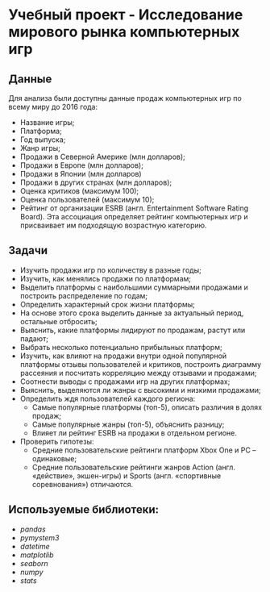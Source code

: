 # Учебный проект - Исследование мирового рынка компьютерных игр


## Данные

Для анализа были доступны данные продаж компьютерных игр по всему миру до 2016 года:
- Название игры;
- Платформа;
- Год выпуска;
- Жанр игры;
- Продажи в Северной Америке (млн долларов);
- Продажи в Европе (млн долларов);
- Продажи в Японии (млн долларов)
- Продажи в других странах (млн долларов);
- Оценка критиков (максимум 100);
- Оценка пользователей (максимум 10);
- Рейтинг от организации ESRB (англ. Entertainment Software Rating Board). Эта ассоциация определяет рейтинг компьютерных игр и присваивает им подходящую возрастную категорию.

## Задачи

- Изучить продажи игр по количеству в разные годы;
- Изучить, как менялись продажи по платформам;
- Выделить платформы с наибольшими суммарными продажами и построить распределение по годам;
- Определить характерный срок жизни платформы;
- На основе этого срока выделить данные за актуальный период, остальные отбросить;
- Выяснить, какие платформы лидируют по продажам, растут или падают; 
- Выбрать несколько потенциально прибыльных платформ;
- Изучить, как влияют на продажи внутри одной популярной платформы отзывы пользователей и критиков, построить диаграмму рассеяния и посчитать корреляцию между отзывами и продажами;
- Соотнести выводы с продажами игр на других платформах;
- Выяснить, выделяются ли жанры с высокими и низкими продажами;
- Определить ждя пользователей каждого региона:
  - Самые популярные платформы (топ-5), описать различия в долях продаж;
  - Самые популярные жанры (топ-5), объяснить разницу;
  - Влияет ли рейтинг ESRB на продажи в отдельном регионе.
- Проверить гипотезы:
  - Средние пользовательские рейтинги платформ Xbox One и PC – одинаковые;
  - Средние пользовательские рейтинги жанров Action (англ. «действие», экшен-игры) и Sports (англ. «спортивные соревнования») отличаются.

## Используемые библиотеки:
- *pandas*
- *pymystem3*
- *datetime*
- *matplotlib*
- *seaborn*
- *numpy*
- *stats*